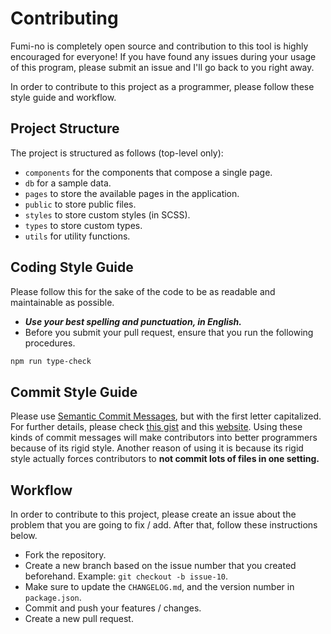 # Contributing

Fumi-no is completely open source and contribution to this tool is highly encouraged for everyone! If you have found any issues during your usage of this program, please submit an issue and I'll go back to you right away.

In order to contribute to this project as a programmer, please follow these style guide and workflow.

## Project Structure

The project is structured as follows (top-level only):

- `components` for the components that compose a single page.
- `db` for a sample data.
- `pages` to store the available pages in the application.
- `public` to store public files.
- `styles` to store custom styles (in SCSS).
- `types` to store custom types.
- `utils` for utility functions.

## Coding Style Guide

Please follow this for the sake of the code to be as readable and maintainable as possible.

- **_Use your best spelling and punctuation, in English._**
- Before you submit your pull request, ensure that you run the following procedures.

```bash
npm run type-check
```

## Commit Style Guide

Please use [Semantic Commit Messages](https://seesparkbox.com/foundry/semantic_commit_messages), but with the first letter capitalized. For further details, please check [this gist](https://gist.github.com/joshbuchea/6f47e86d2510bce28f8e7f42ae84c716) and this [website](https://www.conventionalcommits.org/en/v1.0.0/). Using these kinds of commit messages will make contributors into better programmers because of its rigid style. Another reason of using it is because its rigid style actually forces contributors to **not commit lots of files in one setting.**

## Workflow

In order to contribute to this project, please create an issue about the problem that you are going to fix / add. After that, follow these instructions below.

- Fork the repository.
- Create a new branch based on the issue number that you created beforehand. Example: `git checkout -b issue-10`.
- Make sure to update the `CHANGELOG.md`, and the version number in `package.json`.
- Commit and push your features / changes.
- Create a new pull request.
